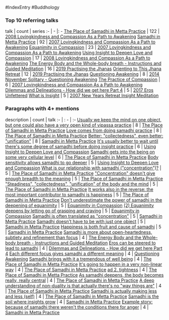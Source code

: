 #IndexEntry #Buddhology

### Top 10 referring talks
talk | count | series
:- | - |: -
<a data-href="The Place of Samadhi in Metta Practice" href="The+Place+of+Samadhi+in+Metta+Practice" class="internal-link">The Place of Samadhi in Metta Practice</a> | 122 | <a data-href="2008 Lovingkindness and Compassion As a Path to Awakening" href="2008+Lovingkindness+and+Compassion+As+a+Path+to+Awakening" class="internal-link">2008 Lovingkindness and Compassion As a Path to Awakening</a>
<a data-href="Samadhi in Metta Practice" href="Samadhi+in+Metta+Practice" class="internal-link">Samadhi in Metta Practice</a> | 92 | <a data-href="2007 Lovingkindness and Compassion As a Path to Awakening" href="2007+Lovingkindness+and+Compassion+As+a+Path+to+Awakening" class="internal-link">2007 Lovingkindness and Compassion As a Path to Awakening</a>
<a data-href="Equanimity in Compassion" href="Equanimity+in+Compassion" class="internal-link">Equanimity in Compassion</a> | 23 | <a data-href="2007 Lovingkindness and Compassion As a Path to Awakening" href="2007+Lovingkindness+and+Compassion+As+a+Path+to+Awakening" class="internal-link">2007 Lovingkindness and Compassion As a Path to Awakening</a>
<a data-href="Using Insight to Deepen Love and Compassion" href="Using+Insight+to+Deepen+Love+and+Compassion" class="internal-link">Using Insight to Deepen Love and Compassion</a> | 17 | <a data-href="2008 Lovingkindness and Compassion As a Path to Awakening" href="2008+Lovingkindness+and+Compassion+As+a+Path+to+Awakening" class="internal-link">2008 Lovingkindness and Compassion As a Path to Awakening</a>
<a data-href="The Energy Body and the Whole-body breath - Instructions and Guided Meditation" href="The+Energy+Body+and+the+Whole-body+breath+-+Instructions+and+Guided+Meditation" class="internal-link">The Energy Body and the Whole-body breath - Instructions and Guided Meditation</a> | 16 | <a data-href="2019 Practising the Jhanas" href="2019+Practising+the+Jhanas" class="internal-link">2019 Practising the Jhanas</a>
<a data-href="Orienting to This Jhana Retreat" href="Orienting+to+This+Jhana+Retreat" class="internal-link">Orienting to This Jhana Retreat</a> | 12 | <a data-href="2019 Practising the Jhanas" href="2019+Practising+the+Jhanas" class="internal-link">2019 Practising the Jhanas</a>
<a data-href="Questioning Awakening" href="Questioning+Awakening" class="internal-link">Questioning Awakening</a> | 8 | <a data-href="2014 November Solitary - Questioning Awakening" href="2014+November+Solitary+-+Questioning+Awakening" class="internal-link">2014 November Solitary - Questioning Awakening</a>
<a data-href="The Practice of Compassion" href="The+Practice+of+Compassion" class="internal-link">The Practice of Compassion</a> | 6 | <a data-href="2007 Lovingkindness and Compassion As a Path to Awakening" href="2007+Lovingkindness+and+Compassion+As+a+Path+to+Awakening" class="internal-link">2007 Lovingkindness and Compassion As a Path to Awakening</a>
<a data-href="Dilemmas and Delineations - How did we get here Part 4" href="Dilemmas+and+Delineations+-+How+did+we+get+here+Part+4" class="internal-link">Dilemmas and Delineations - How did we get here Part 4</a> | 5 | <a data-href="2017 Eros Unfettered" href="2017+Eros+Unfettered" class="internal-link">2017 Eros Unfettered</a>
<a data-href="What is Insight" href="What+is+Insight" class="internal-link">What is Insight</a> | 5 | <a data-href="2007 New Years Retreat Insight Meditation" href="2007+New+Years+Retreat+Insight+Meditation" class="internal-link">2007 New Years Retreat Insight Meditation</a>

### Paragraphs with 4+ mentions
description | count | talk
:- | : - | :-
<a aria-label-position="top" aria-label="The Place of Samadhi in Metta Practice > Usually we keep the mind on one object but one could also have a very open kind of vipassa practice" data-href="The Place of Samadhi in Metta Practice#Usually we keep the mind on one object but one could also have a very open kind of vipassa practice" href="The+Place+of+Samadhi+in+Metta+Practice#Usually+we+keep+the+mind+on+one+object+but+one+could+also+have+a+very+open+kind+of+vipassa+practice" class="internal-link">Usually we keep the mind on one object, but one could also have a very open kind of vipassa practice</a> | 8 | <a data-href="The Place of Samadhi in Metta Practice" href="The+Place+of+Samadhi+in+Metta+Practice" class="internal-link">The Place of Samadhi in Metta Practice</a>
<a aria-label-position="top" aria-label="The Place of Samadhi in Metta Practice > Love comes from doing samadhi practice" data-href="The Place of Samadhi in Metta Practice#Love comes from doing samadhi practice" href="The+Place+of+Samadhi+in+Metta+Practice#Love+comes+from+doing+samadhi+practice" class="internal-link">Love comes from doing samadhi practice</a> | 8 | <a data-href="The Place of Samadhi in Metta Practice" href="The+Place+of+Samadhi+in+Metta+Practice" class="internal-link">The Place of Samadhi in Metta Practice</a>
<a aria-label-position="top" aria-label="Samadhi in Metta Practice > Better collectedness even better unification" data-href="Samadhi in Metta Practice#Better collectedness even better unification" href="Samadhi+in+Metta+Practice#Better+%22collectedness%22+even+better+%22unification%22" class="internal-link">Better: &quot;collectedness&quot;, even better: &quot;unification&quot;</a> | 8 | <a data-href="Samadhi in Metta Practice" href="Samadhi+in+Metta+Practice" class="internal-link">Samadhi in Metta Practice</a>
<a aria-label-position="top" aria-label="Using Insight to Deepen Love and Compassion > Its usually better to wait until theres some degree of samadhi before doing insight practice" data-href="Using Insight to Deepen Love and Compassion#It's usually better to wait until there's some degree of samadhi before doing insight practice" href="Using+Insight+to+Deepen+Love+and+Compassion#It%27s+usually+better+to+wait+until+there%27s+some+degree+of+samadhi+before+doing+insight+practice" class="internal-link">It&#x27;s usually better to wait until there&#x27;s some degree of samadhi before doing insight practice</a> | 6 | <a data-href="Using Insight to Deepen Love and Compassion" href="Using+Insight+to+Deepen+Love+and+Compassion" class="internal-link">Using Insight to Deepen Love and Compassion</a>
<a aria-label-position="top" aria-label="The Place of Samadhi in Metta Practice > Samadhi gets into the being on some very cellular level" data-href="The Place of Samadhi in Metta Practice#Samadhi gets into the being on some very cellular level" href="The+Place+of+Samadhi+in+Metta+Practice#Samadhi+gets+into+the+being+on+some+very+cellular+level" class="internal-link">Samadhi gets into the being on some very cellular level</a> | 6 | <a data-href="The Place of Samadhi in Metta Practice" href="The+Place+of+Samadhi+in+Metta+Practice" class="internal-link">The Place of Samadhi in Metta Practice</a>
<a aria-label-position="top" aria-label="Using Insight to Deepen Love and Compassion > Body sensitivity allows samadhi to go deeper" data-href="Using Insight to Deepen Love and Compassion#Body sensitivity allows samadhi to go deeper" href="Using+Insight+to+Deepen+Love+and+Compassion#Body+sensitivity+allows+samadhi+to+go+deeper" class="internal-link">Body sensitivity allows samadhi to go deeper</a> | 5 | <a data-href="Using Insight to Deepen Love and Compassion" href="Using+Insight+to+Deepen+Love+and+Compassion" class="internal-link">Using Insight to Deepen Love and Compassion</a>
<a aria-label-position="top" aria-label="The Place of Samadhi in Metta Practice > What is our relationship with samadhi concentration" data-href="The Place of Samadhi in Metta Practice#What is our relationship with samadhi concentration" href="The+Place+of+Samadhi+in+Metta+Practice#What+is+our+relationship+with+samadhi+%22concentration%22" class="internal-link">What is our relationship with samadhi (&quot;concentration&quot;)?</a> | 5 | <a data-href="The Place of Samadhi in Metta Practice" href="The+Place+of+Samadhi+in+Metta+Practice" class="internal-link">The Place of Samadhi in Metta Practice</a>
<a aria-label-position="top" aria-label="The Place of Samadhi in Metta Practice > Concentration doesnt give enough breadth to the meaning" data-href="The Place of Samadhi in Metta Practice#Concentration doesn't give enough breadth to the meaning" href="The+Place+of+Samadhi+in+Metta+Practice#%22Concentration%22+doesn%27t+give+enough+breadth+to+the+meaning" class="internal-link">&quot;Concentration&quot; doesn&#x27;t give enough breadth to the meaning</a> | 5 | <a data-href="The Place of Samadhi in Metta Practice" href="The+Place+of+Samadhi+in+Metta+Practice" class="internal-link">The Place of Samadhi in Metta Practice</a>
<a aria-label-position="top" aria-label="The Place of Samadhi in Metta Practice > Steadiness collectedness unification of the body and the mind" data-href="The Place of Samadhi in Metta Practice#Steadiness collectedness unification of the body and the mind" href="The+Place+of+Samadhi+in+Metta+Practice#%22Steadiness%22+%22collectedness%22+%22unification%22+of+the+body+and+the+mind" class="internal-link">&quot;Steadiness&quot;, &quot;collectedness&quot;, &quot;unification&quot; of the body and the mind</a> | 5 | <a data-href="The Place of Samadhi in Metta Practice" href="The+Place+of+Samadhi+in+Metta+Practice" class="internal-link">The Place of Samadhi in Metta Practice</a>
<a aria-label-position="top" aria-label="The Place of Samadhi in Metta Practice > It works also in the reverse the most important contributor to samadhi is happiness" data-href="The Place of Samadhi in Metta Practice#It works also in the reverse the most important contributor to samadhi is happiness" href="The+Place+of+Samadhi+in+Metta+Practice#It+works+also+in+the+reverse+the+most+important+contributor+to+samadhi+is+happiness" class="internal-link">It works also in the reverse: the most important contributor to samadhi is happiness</a> | 5 | <a data-href="The Place of Samadhi in Metta Practice" href="The+Place+of+Samadhi+in+Metta+Practice" class="internal-link">The Place of Samadhi in Metta Practice</a>
<a aria-label-position="top" aria-label="Equanimity in Compassion > Dont underestimate the power of samadhi in the deepening of equanimity" data-href="Equanimity in Compassion#Don't underestimate the power of samadhi in the deepening of equanimity" href="Equanimity+in+Compassion#Don%27t+underestimate+the+power+of+samadhi+in+the+deepening+of+equanimity" class="internal-link">Don&#x27;t underestimate the power of samadhi in the deepening of equanimity</a> | 5 | <a data-href="Equanimity in Compassion" href="Equanimity+in+Compassion" class="internal-link">Equanimity in Compassion</a>
<a aria-label-position="top" aria-label="Equanimity in Compassion > 2 Equanimity deepens by letting go of grasping and craving" data-href="Equanimity in Compassion#2 Equanimity deepens by letting go of grasping and craving" href="Equanimity+in+Compassion#2+Equanimity+deepens+by+letting+go+of+grasping+and+craving" class="internal-link">(2) Equanimity deepens by letting go of grasping and craving</a> | 5 | <a data-href="Equanimity in Compassion" href="Equanimity+in+Compassion" class="internal-link">Equanimity in Compassion</a>
<a aria-label-position="top" aria-label="Samadhi in Metta Practice > Samadhi is often translated as concentration" data-href="Samadhi in Metta Practice#Samadhi is often translated as concentration" href="Samadhi+in+Metta+Practice#Samadhi+is+often+translated+as+%22concentration%22" class="internal-link">Samadhi is often translated as &quot;concentration&quot;</a> | 5 | <a data-href="Samadhi in Metta Practice" href="Samadhi+in+Metta+Practice" class="internal-link">Samadhi in Metta Practice</a>
<a aria-label-position="top" aria-label="Samadhi in Metta Practice > Samadhi doesnt have to be with just one object" data-href="Samadhi in Metta Practice#Samadhi doesn't have to be with just one object" href="Samadhi+in+Metta+Practice#Samadhi+doesn%27t+have+to+be+with+just+one+object" class="internal-link">Samadhi doesn&#x27;t have to be with just one object</a> | 5 | <a data-href="Samadhi in Metta Practice" href="Samadhi+in+Metta+Practice" class="internal-link">Samadhi in Metta Practice</a>
<a aria-label-position="top" aria-label="Samadhi in Metta Practice > Happiness is both fruit and cause of samadhi" data-href="Samadhi in Metta Practice#Happiness is both fruit and cause of samadhi" href="Samadhi+in+Metta+Practice#Happiness+is+both+fruit+and+cause+of+samadhi" class="internal-link">Happiness is both fruit and cause of samadhi</a> | 5 | <a data-href="Samadhi in Metta Practice" href="Samadhi+in+Metta+Practice" class="internal-link">Samadhi in Metta Practice</a>
<a aria-label-position="top" aria-label="The Energy Body and the Whole-body breath - Instructions and Guided Meditation > Samadhi is more about open-heartedness subtlety and refinement than focus" data-href="The Energy Body and the Whole-body breath - Instructions and Guided Meditation#Samadhi is more about open-heartedness subtlety and refinement than focus" href="The+Energy+Body+and+the+Whole-body+breath+-+Instructions+and+Guided+Meditation#Samadhi+is+more+about+open-heartedness+subtlety+and+refinement+than+focus" class="internal-link">Samadhi is more about open-heartedness, subtlety and refinement than focus</a> | 4 | <a data-href="The Energy Body and the Whole-body breath - Instructions and Guided Meditation" href="The+Energy+Body+and+the+Whole-body+breath+-+Instructions+and+Guided+Meditation" class="internal-link">The Energy Body and the Whole-body breath - Instructions and Guided Meditation</a>
<a aria-label-position="top" aria-label="Dilemmas and Delineations - How did we get here Part 4 > Eros can be steered to lead to samadhi" data-href="Dilemmas and Delineations - How did we get here Part 4#Eros can be steered to lead to samadhi" href="Dilemmas+and+Delineations+-+How+did+we+get+here+Part+4#Eros+can+be+steered+to+lead+to+samadhi" class="internal-link">Eros can be steered to lead to samadhi</a> | 4 | <a data-href="Dilemmas and Delineations - How did we get here Part 4" href="Dilemmas+and+Delineations+-+How+did+we+get+here+Part+4" class="internal-link">Dilemmas and Delineations - How did we get here Part 4</a>
<a aria-label-position="top" aria-label="Questioning Awakening > Each different focus gives samadhi a different meaning" data-href="Questioning Awakening#Each different focus gives samadhi a different meaning" href="Questioning+Awakening#Each+different+focus+gives+samadhi+a+different+meaning" class="internal-link">Each different focus gives samadhi a different meaning</a> | 4 | <a data-href="Questioning Awakening" href="Questioning+Awakening" class="internal-link">Questioning Awakening</a>
<a aria-label-position="top" aria-label="The Place of Samadhi in Metta Practice > Samadhi brings with it a tremendous of well being" data-href="The Place of Samadhi in Metta Practice#Samadhi brings with it a tremendous of well being" href="The+Place+of+Samadhi+in+Metta+Practice#Samadhi+brings+with+it+a+tremendous+of+well+being" class="internal-link">Samadhi brings with it a tremendous of well being</a> | 4 | <a data-href="The Place of Samadhi in Metta Practice" href="The+Place+of+Samadhi+in+Metta+Practice" class="internal-link">The Place of Samadhi in Metta Practice</a>
<a aria-label-position="top" aria-label="The Place of Samadhi in Metta Practice > Its going to happen in a very non-linear way" data-href="The Place of Samadhi in Metta Practice#It's going to happen in a very non-linear way" href="The+Place+of+Samadhi+in+Metta+Practice#It%27s+going+to+happen+in+a+very+non-linear+way" class="internal-link">It&#x27;s going to happen in a very non-linear way</a> | 4 | <a data-href="The Place of Samadhi in Metta Practice" href="The+Place+of+Samadhi+in+Metta+Practice" class="internal-link">The Place of Samadhi in Metta Practice</a>
<a aria-label-position="top" aria-label="The Place of Samadhi in Metta Practice > ad 2 tightness" data-href="The Place of Samadhi in Metta Practice#ad 2 tightness" href="The+Place+of+Samadhi+in+Metta+Practice#ad+2+tightness" class="internal-link">ad 2. tightness</a> | 4 | <a data-href="The Place of Samadhi in Metta Practice" href="The+Place+of+Samadhi+in+Metta+Practice" class="internal-link">The Place of Samadhi in Metta Practice</a>
<a aria-label-position="top" aria-label="The Place of Samadhi in Metta Practice > As samadhi deepens the body becomes really really central" data-href="The Place of Samadhi in Metta Practice#As samadhi deepens the body becomes really really central" href="The+Place+of+Samadhi+in+Metta+Practice#As+samadhi+deepens+the+body+becomes+really+really+central" class="internal-link">As samadhi deepens, the body becomes really, really central</a> | 4 | <a data-href="The Place of Samadhi in Metta Practice" href="The+Place+of+Samadhi+in+Metta+Practice" class="internal-link">The Place of Samadhi in Metta Practice</a>
<a aria-label-position="top" aria-label="The Place of Samadhi in Metta Practice > A deep understanding of non-duality is that actually theres no way things are" data-href="The Place of Samadhi in Metta Practice#A deep understanding of non-duality is that actually there's no way things are" href="The+Place+of+Samadhi+in+Metta+Practice#A+deep+understanding+of+non-duality+is+that+actually+there%27s+no+%22way+things+are%22" class="internal-link">A deep understanding of non-duality is that actually there&#x27;s no &quot;way things are&quot;</a> | 4 | <a data-href="The Place of Samadhi in Metta Practice" href="The+Place+of+Samadhi+in+Metta+Practice" class="internal-link">The Place of Samadhi in Metta Practice</a>
<a aria-label-position="top" aria-label="The Place of Samadhi in Metta Practice > Samadhi is actually making less and less self" data-href="The Place of Samadhi in Metta Practice#Samadhi is actually making less and less self" href="The+Place+of+Samadhi+in+Metta+Practice#Samadhi+is+actually+making+less+and+less+self" class="internal-link">Samadhi is actually making less and less (self)</a> | 4 | <a data-href="The Place of Samadhi in Metta Practice" href="The+Place+of+Samadhi+in+Metta+Practice" class="internal-link">The Place of Samadhi in Metta Practice</a>
<a aria-label-position="top" aria-label="Samadhi in Metta Practice > Samadhi is the soil where insights grow" data-href="Samadhi in Metta Practice#Samadhi is the soil where insights grow" href="Samadhi+in+Metta+Practice#Samadhi+is+the+soil+where+insights+grow" class="internal-link">Samadhi is the soil where insights grow</a> | 4 | <a data-href="Samadhi in Metta Practice" href="Samadhi+in+Metta+Practice" class="internal-link">Samadhi in Metta Practice</a>
<a aria-label-position="top" aria-label="Samadhi in Metta Practice > Example story because of samadhi there werent the conditions there for anger" data-href="Samadhi in Metta Practice#Example story because of samadhi there weren't the conditions there for anger" href="Samadhi+in+Metta+Practice#Example+story+because+of+samadhi+there+weren%27t+the+conditions+there+for+anger" class="internal-link">Example story: because of samadhi there weren&#x27;t the conditions there for anger</a> | 4 | <a data-href="Samadhi in Metta Practice" href="Samadhi+in+Metta+Practice" class="internal-link">Samadhi in Metta Practice</a>

